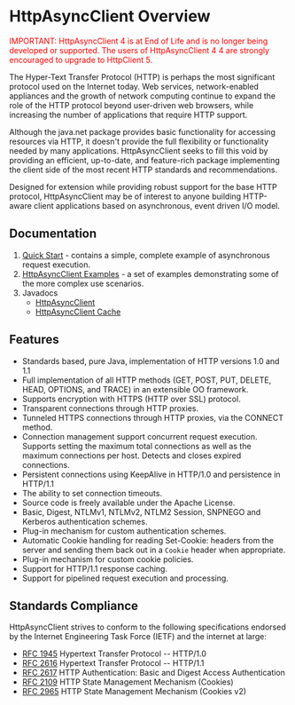 <!--
    Licensed to the Apache Software Foundation (ASF) under one
    or more contributor license agreements.  See the NOTICE file
    distributed with this work for additional information
    regarding copyright ownership.  The ASF licenses this file
    to you under the Apache License, Version 2.0 (the
    "License"); you may not use this file except in compliance
    with the License.  You may obtain a copy of the License at
    
      http://www.apache.org/licenses/LICENSE-2.0
    
    Unless required by applicable law or agreed to in writing,
    software distributed under the License is distributed on an
    "AS IS" BASIS, WITHOUT WARRANTIES OR CONDITIONS OF ANY
    KIND, either express or implied.  See the License for the
    specific language governing permissions and limitations
    under the License.
-->

HttpAsyncClient Overview
========================

<span style="color:red">IMPORTANT: HttpAsyncClient 4 is at End of Life and is no longer being developed or supported. 
The users of HttpAsyncClient 4 4 are strongly encouraged to upgrade to HttpClient 5.</span>

The Hyper-Text Transfer Protocol (HTTP) is perhaps the most significant protocol used on the Internet today. Web
services, network-enabled appliances and the growth of network computing continue to expand the role of the HTTP
protocol beyond user-driven web browsers, while increasing the number of applications that require HTTP support.

Although the java.net package provides basic functionality for accessing resources via HTTP, it doesn't provide the full
flexibility or functionality needed by many applications. HttpAsyncClient seeks to fill this void by providing an
efficient, up-to-date, and feature-rich package implementing the client side of the most recent HTTP standards and
recommendations.

Designed for extension while providing robust support for the base HTTP protocol, HttpAsyncClient may be of interest to
anyone building HTTP-aware client applications based on asynchronous, event driven I/O model.

Documentation
-------------

1. [Quick Start](quickstart.md) - contains a simple, complete example of asynchronous request execution.
1. [HttpAsyncClient Examples](examples.md) - a set of examples demonstrating some of the more complex use scenarios.
1. Javadocs
    - [HttpAsyncClient](./current/httpasyncclient/apidocs/)
    - [HttpAsyncClient Cache](./current/httpasyncclient-cache/apidocs/)

Features
--------

- Standards based, pure Java, implementation of HTTP versions 1.0 and 1.1
- Full implementation of all HTTP methods (GET, POST, PUT, DELETE, HEAD, OPTIONS, and TRACE) in an extensible OO
  framework.
- Supports encryption with HTTPS (HTTP over SSL) protocol.
- Transparent connections through HTTP proxies.
- Tunneled HTTPS connections through HTTP proxies, via the CONNECT method.
- Connection management support concurrent request execution. Supports setting the maximum total connections as well as
  the maximum connections per host. Detects and closes expired connections.
- Persistent connections using KeepAlive in HTTP/1.0 and persistence in HTTP/1.1
- The ability to set connection timeouts.
- Source code is freely available under the Apache License.
- Basic, Digest, NTLMv1, NTLMv2, NTLM2 Session, SNPNEGO and Kerberos authentication schemes.
- Plug-in mechanism for custom authentication schemes.
- Automatic Cookie handling for reading Set-Cookie: headers from the server and sending them back out in a `Cookie`
  header when appropriate.
- Plug-in mechanism for custom cookie policies.
- Support for HTTP/1.1 response caching.
- Support for pipelined request execution and processing.

Standards Compliance
--------------------

HttpAsyncClient strives to conform to the following specifications endorsed by the Internet Engineering Task Force
(IETF) and the internet at large:

- [RFC 1945](https://www.ietf.org/rfc/rfc1945.txt) Hypertext Transfer Protocol -- HTTP/1.0
- [RFC 2616](https://www.ietf.org/rfc/rfc2616.txt) Hypertext Transfer Protocol -- HTTP/1.1
- [RFC 2617](https://www.ietf.org/rfc/rfc2617.txt) HTTP Authentication: Basic and Digest Access Authentication
- [RFC 2109](https://www.ietf.org/rfc/rfc2109.txt) HTTP State Management Mechanism (Cookies)
- [RFC 2965](https://www.ietf.org/rfc/rfc2965.txt) HTTP State Management Mechanism (Cookies v2)
